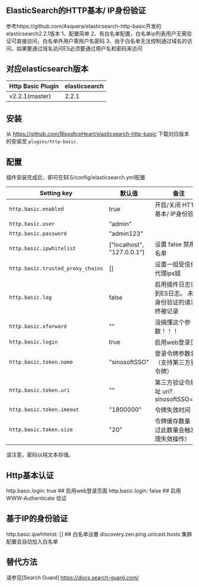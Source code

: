 ## ElasticSearch的HTTP基本/ IP身份验证
参考https://github.com/Asquera/elasticsearch-http-basic开发的elasticsearch2.2.1版本
1、配置简单
2、有白名单配置，白名单ip列表用户无需验证可直接访问，白名单外用户需用户名密码
3、由于白名单无法控制通过域名的访问，如果要通过域名访问ES必须要通过用户名和密码来访问

## 对应elasticsearch版本

|     Http Basic Plugin       | elasticsearch                |
|-----------------------------|------------------------------|
| v2.2.1(master)              | 2.2.1                        |

## 安装

从 https://github.com/BloodIceHeart/elasticsearch-http-basic 下载对应版本的安装至 `plugins/http-basic`.

## 配置

插件安装完成后，即可在$ES/config/elasticsearch.yml配置

|     Setting key                   |  默认值                      | 备注                                                        | 
|-----------------------------------|------------------------------|------------------------------------------------------------|
| `http.basic.enabled`              | true                         | 开启/关闭 HTTP基本/ IP身份验证                              | 
| `http.basic.user`                 | "admin"                      |                                                            | 
| `http.basic.password`             | "admin123"                   |                                                            | 
| `http.basic.ipwhitelist`          | ["localhost", "127.0.0.1"]   | 设置 false 禁用白名单                                       | 
| `http.basic.trusted_proxy_chains` | []                           | 设置一组受信任的代理ips链                                   | 
| `http.basic.log`                  | false                        | 启用插件日志记录到ES日志。 未经身份验证的请求始终被记录       | 
| `http.basic.xforward`             | ""                           | 没搞懂这个参数！！！                                        | 
| `http.basic.login`                | true                         | 启用web登录页面                                             | 
| `http.basic.token.name`           | "sinosoftSSO"                | 登录令牌参数名（支持第三方验证令牌）                         | 
| `http.basic.token.uri`            | ""                           | 第三方验证令牌地址 uri?sinosoftSSO=xxx                      | 
| `http.basic.token.imeout`         | "1800000"                    | 令牌失效时间                                                | 
| `http.basic.token.size`           | "20"                         | 令牌缓存数量（超过此数量会触发清理失效操作）                  | 

请注意，密码以纯文本存储。

## Http基本认证
http.basic.login: true  ## 启用web登录页面
http.basic.login: false ## 启用 WWW-Authenticate 验证

## 基于IP的身份验证
http.basic.ipwhitelist: [] ## 白名单设置
discovery.zen.ping.unicast.hosts
集群配置会自动加入白名单

## 替代方法
请参见[Search Guard] https://docs.search-guard.com/